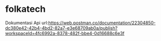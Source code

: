 # folkatech
Dokumentasi Api url:https://web.postman.co/documentation/22304850-dc380e42-42b4-4bd2-82a7-e3e68709ab0a/publish?workspaceId=4fc6992a-8378-482f-bbe4-0d16688c6e3f
